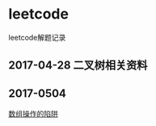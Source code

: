 # leetcode
leetcode解题记录
## 2017-04-28 二叉树相关资料

## 2017-0504
[数组操作的陷阱](http://wiki.jikexueyuan.com/project/java-enhancement/java-thirtysix.html)
